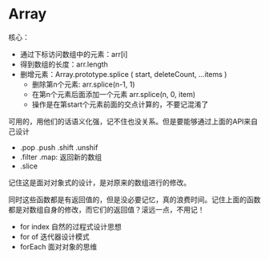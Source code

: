 # Array
核心：
- 通过下标访问数组中的元素：arr[i] 
- 得到数组的长度：arr.length
- 删增元素：Array.prototype.splice ( start, deleteCount, ...items )
  - 删除第n个元素: arr.splice(n-1, 1)
  - 在第n个元素后面添加一个元素 arr.splice(n, 0, item)
  - 操作是在第start个元素前面的交点计算的，不要记混淆了


可用的，用他们的话语义化强，记不住也没关系。但是要能够通过上面的API来自己设计
- .pop .push .shift .unshif
- .filter .map: 返回新的数组
- .slice

记住这是面对对象式的设计，是对原来的数组进行的修改。

同时这些函数都是有返回值的，但是没必要记忆，真的浪费时间。记住上面的函数都是对数组自身的修改，而它们的返回值？滚远一点，不用记！

- for index 自然的过程式设计思想
- for of  迭代器设计模式
- forEach 面对对象的思维